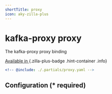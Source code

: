 ```yaml
---
shortTitle: proxy
icon: aky-zilla-plus
---
```


# kafka-proxy proxy

The kafka-proxy proxy binding

[Available in <ZillaPlus/>](https://www.aklivity.io/products/zilla-plus)
{.zilla-plus-badge .hint-container .info}

```yaml {3}
<!-- @include: ./.partials/proxy.yaml -->
```

## Configuration (\* required)

<!-- @include: ./.partials/options.md -->
<!-- @include: ../.partials/exit.md -->
<!-- @include: ../.partials/telemetry.md -->
